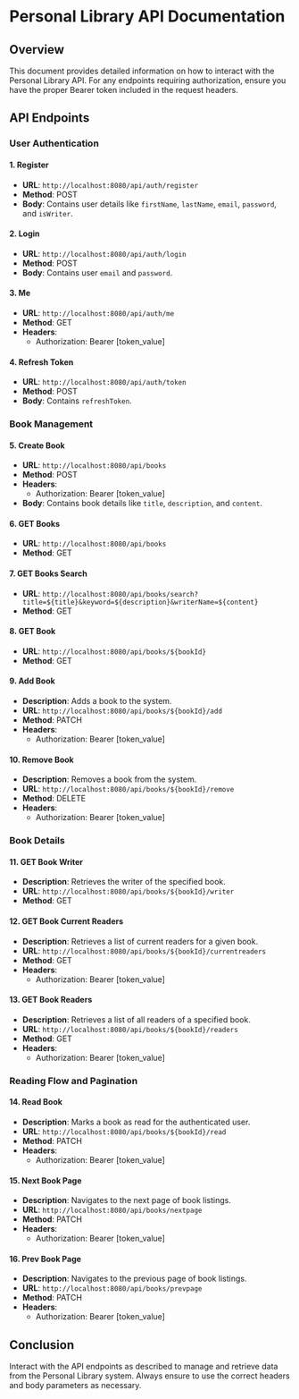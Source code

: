 # Personal Library API Documentation

## Overview
This document provides detailed information on how to interact with the Personal Library API. For any endpoints requiring authorization, ensure you have the proper Bearer token included in the request headers.

## API Endpoints

### User Authentication

#### 1. Register
- **URL**: `http://localhost:8080/api/auth/register`
- **Method**: POST
- **Body**: Contains user details like `firstName`, `lastName`, `email`, `password`, and `isWriter`.

#### 2. Login
- **URL**: `http://localhost:8080/api/auth/login`
- **Method**: POST
- **Body**: Contains user `email` and `password`.

#### 3. Me
- **URL**: `http://localhost:8080/api/auth/me`
- **Method**: GET
- **Headers**:
    - Authorization: Bearer [token_value]

#### 4. Refresh Token
- **URL**: `http://localhost:8080/api/auth/token`
- **Method**: POST
- **Body**: Contains `refreshToken`.

### Book Management

#### 5. Create Book
- **URL**: `http://localhost:8080/api/books`
- **Method**: POST
- **Headers**:
    - Authorization: Bearer [token_value]
- **Body**: Contains book details like `title`, `description`, and `content`.

#### 6. GET Books
- **URL**: `http://localhost:8080/api/books`
- **Method**: GET

#### 7. GET Books Search
- **URL**: `http://localhost:8080/api/books/search?title=${title}&keyword=${description}&writerName=${content}`
- **Method**: GET

#### 8. GET Book
- **URL**: `http://localhost:8080/api/books/${bookId}`
- **Method**: GET

#### 9. Add Book
- **Description**: Adds a book to the system.
- **URL**: `http://localhost:8080/api/books/${bookId}/add`
- **Method**: PATCH
- **Headers**:
    - Authorization: Bearer [token_value]

#### 10. Remove Book
- **Description**: Removes a book from the system.
- **URL**: `http://localhost:8080/api/books/${bookId}/remove`
- **Method**: DELETE
- **Headers**:
    - Authorization: Bearer [token_value]

### Book Details

#### 11. GET Book Writer
- **Description**: Retrieves the writer of the specified book.
- **URL**: `http://localhost:8080/api/books/${bookId}/writer`
- **Method**: GET

#### 12. GET Book Current Readers
- **Description**: Retrieves a list of current readers for a given book.
- **URL**: `http://localhost:8080/api/books/${bookId}/currentreaders`
- **Method**: GET
- **Headers**:
    - Authorization: Bearer [token_value]

#### 13. GET Book Readers
- **Description**: Retrieves a list of all readers of a specified book.
- **URL**: `http://localhost:8080/api/books/${bookId}/readers`
- **Method**: GET
- **Headers**:
    - Authorization: Bearer [token_value]

### Reading Flow and Pagination

#### 14. Read Book
- **Description**: Marks a book as read for the authenticated user.
- **URL**: `http://localhost:8080/api/books/${bookId}/read`
- **Method**: PATCH
- **Headers**:
    - Authorization: Bearer [token_value]

#### 15. Next Book Page
- **Description**: Navigates to the next page of book listings.
- **URL**: `http://localhost:8080/api/books/nextpage`
- **Method**: PATCH
- **Headers**:
    - Authorization: Bearer [token_value]

#### 16. Prev Book Page
- **Description**: Navigates to the previous page of book listings.
- **URL**: `http://localhost:8080/api/books/prevpage`
- **Method**: PATCH
- **Headers**:
    - Authorization: Bearer [token_value]

## Conclusion
Interact with the API endpoints as described to manage and retrieve data from the Personal Library system. Always ensure to use the correct headers and body parameters as necessary.
